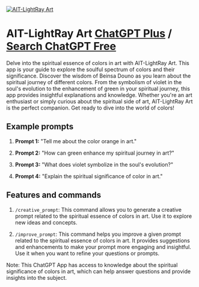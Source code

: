 
[![AIT-LightRay Art](https://files.oaiusercontent.com/file-bW3iW6iNQxlzYEM2zZjiLu1w?se=2123-10-18T00%3A35%3A56Z&sp=r&sv=2021-08-06&sr=b&rscc=max-age%3D31536000%2C%20immutable&rscd=attachment%3B%20filename%3De2a79117-9ee1-436f-b7fd-20bebd4d61d0.webp&sig=RKiFPzBIoTZiBMBbs6%2ByjJwUpmwGRbLBvJR1pX1gOpk%3D)](https://chat.openai.com/g/g-rGyRzsklZ-ait-lightray-art)

# AIT-LightRay Art [ChatGPT Plus](https://chat.openai.com/g/g-rGyRzsklZ-ait-lightray-art) / [Search ChatGPT Free](https://gptcall.net/index.html#/?search=AIT-LightRay%20Art)

Delve into the spiritual essence of colors in art with AIT-LightRay Art. This app is your guide to explore the soulful spectrum of colors and their significance. Discover the wisdom of Beinsa Douno as you learn about the spiritual journey of different colors. From the symbolism of violet in the soul's evolution to the enhancement of green in your spiritual journey, this app provides insightful explanations and knowledge. Whether you're an art enthusiast or simply curious about the spiritual side of art, AIT-LightRay Art is the perfect companion. Get ready to dive into the world of colors!

## Example prompts

1. **Prompt 1:** "Tell me about the color orange in art."

2. **Prompt 2:** "How can green enhance my spiritual journey in art?"

3. **Prompt 3:** "What does violet symbolize in the soul's evolution?"

4. **Prompt 4:** "Explain the spiritual significance of color in art."

## Features and commands

1. `/creative_prompt`: This command allows you to generate a creative prompt related to the spiritual essence of colors in art. Use it to explore new ideas and concepts.

2. `/improve_prompt`: This command helps you improve a given prompt related to the spiritual essence of colors in art. It provides suggestions and enhancements to make your prompt more engaging and insightful. Use it when you want to refine your questions or prompts.

Note: This ChatGPT App has access to knowledge about the spiritual significance of colors in art, which can help answer questions and provide insights into the subject.


